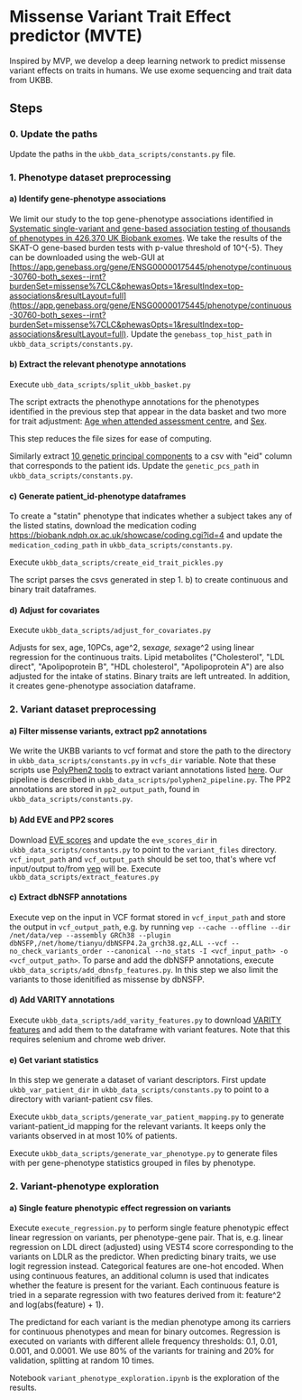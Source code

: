 # Missense Variant Trait Effect predictor (MVTE)
Inspired by MVP, we develop a deep learning network to predict missense variant effects on traits in humans. We use exome sequencing and trait data from UKBB.

## Steps
### 0. Update the paths
Update the paths in the `ukbb_data_scripts/constants.py` file.

### 1. Phenotype dataset preprocessing

#### a) Identify gene-phenotype associations
We limit our study to the top gene-phenotype associations identified in [Systematic single-variant and gene-based association testing of thousands of phenotypes in 426,370 UK Biobank exomes](https://www.medrxiv.org/content/10.1101/2021.06.19.21259117v4.full-text). We take the results of the SKAT-O gene-based burden tests with p-value threshold of 10^{-5}. They can be downloaded using the web-GUI at [https://app.genebass.org/gene/ENSG00000175445/phenotype/continuous-30760-both_sexes--irnt?burdenSet=missense%7CLC&phewasOpts=1&resultIndex=top-associations&resultLayout=full](https://app.genebass.org/gene/ENSG00000175445/phenotype/continuous-30760-both_sexes--irnt?burdenSet=missense%7CLC&phewasOpts=1&resultIndex=top-associations&resultLayout=full). Update the `genebass_top_hist_path` in `ukbb_data_scripts/constants.py`.

#### b) Extract the relevant phenotype annotations
Execute `ubb_data_scripts/split_ukbb_basket.py`

The script extracts the phenothype annotations for the phenotypes identified in the previous step that appear in the data basket and two more for trait adjustment: [Age when attended assessment centre](https://biobank.ndph.ox.ac.uk/showcase/field.cgi?id=21003), and [Sex](https://biobank.ndph.ox.ac.uk/showcase/field.cgi?id=31).

This step reduces the file sizes for ease of computing.

Similarly extract [10 genetic principal components](https://biobank.ndph.ox.ac.uk/showcase/field.cgi?id=22009) to a csv with "eid" column that corresponds to the patient ids. Update the  `genetic_pcs_path` in `ukbb_data_scripts/constants.py`.

#### c) Generate patient_id-phenotype dataframes
To create a "statin" phenotype that indicates whether a subject takes any of the listed statins, download the medication coding https://biobank.ndph.ox.ac.uk/showcase/coding.cgi?id=4 and update the `medication_coding_path` in `ukbb_data_scripts/constants.py`.

Execute `ukbb_data_scripts/create_eid_trait_pickles.py`

The script parses the csvs generated in step 1. b) to create continuous and binary trait dataframes.

#### d) Adjust for covariates
Execute `ukbb_data_scripts/adjust_for_covariates.py`

Adjusts for sex, age, 10PCs, age^2, sex*age, sex*age^2 using linear regression for the continuous traits. Lipid metabolites ("Cholesterol", "LDL direct", "Apolipoprotein B", "HDL cholesterol", "Apolipoprotein A") are also adjusted for the intake of statins. Binary traits are left untreated. In addition, it creates gene-phenotype association dataframe.

### 2. Variant dataset preprocessing

#### a) Filter missense variants, extract pp2 annotations
We write the UKBB variants to vcf format and store the path to the directory in `ukbb_data_scripts/constants.py` in `vcfs_dir` variable. Note that these scripts use [PolyPhen2 tools](http://genetics.bwh.harvard.edu/pph2/dokuwiki/downloads) to extract variant annotations listed [here](http://genetics.bwh.harvard.edu/pph2/dokuwiki/appendix_a). Our pipeline is described in `ukbb_data_scripts/polyphen2_pipeline.py`. The PP2 annotations are stored in `pp2_output_path`,  found in `ukbb_data_scripts/constants.py`.

#### b) Add EVE and PP2 scores
Download [EVE scores](https://evemodel.org/download/bulk) and update the `eve_scores_dir` in `ukbb_data_scripts/constants.py` to point to the `variant_files` directory. `vcf_input_path` and `vcf_output_path` should be set too, that's where vcf input/output to/from [vep](http://uswest.ensembl.org/info/docs/tools/vep/script/vep_plugins.html#dbnsfp) will be. Execute `ukbb_data_scripts/extract_features.py`

<!-- Same for [VARITY](http://varity.varianteffect.org/) and the `varity_scores_path` variable. -->

#### c) Extract dbNSFP annotations
Execute vep on the input in VCF format stored in `vcf_input_path` and store the output in `vcf_output_path`, e.g. by running `vep --cache --offline --dir /net/data/vep --assembly GRCh38 --plugin dbNSFP,/net/home/tianyu/dbNSFP4.2a_grch38.gz,ALL --vcf --no_check_variants_order --canonical --no_stats -I <vcf_input_path> -o <vcf_output_path>`.
To parse and add the dbNSFP annotations, execute `ukbb_data_scripts/add_dbnsfp_features.py`. In this step we also limit the variants to those idenitified as missense by dbNSFP.

#### d) Add VARITY annotations
Execute `ukbb_data_scripts/add_varity_features.py` to download [VARITY features](http://varity.varianteffect.org/) and add them to the dataframe with variant features. Note that this requires selenium and chrome web driver.

#### e) Get variant statistics
In this step we generate a dataset of variant descriptors. First update `ukbb_var_patient_dir` in `ukbb_data_scripts/constants.py` to point to a directory with variant-patient csv files. 

Execute `ukbb_data_scripts/generate_var_patient_mapping.py` to generate variant-patient_id mapping for the relevant variants. It keeps only the variants observed in at most 10% of patients.

Execute `ukbb_data_scripts/generate_var_phenotype.py` to generate files with per gene-phenotype statistics grouped in files by phenotype.

<!-- #### f) Genetic component in phenotype - check how informative one measurement is to other-->

### 2. Variant-phenotype exploration

#### a) Single feature phenotypic effect regression on variants
Execute `execute_regression.py` to perform single feature phenotypic effect linear regression on variants, per phenotype-gene pair. That is, e.g. linear regression on LDL direct (adjusted) using VEST4 score corresponding to the variants on LDLR as the predictor.
When predicting binary traits, we use logit regression instead.
Categorical features are one-hot encoded. When using continuous features, an additional column is used that indicates whether the feature is present for the variant. Each continuous feature is tried in a separate regression with two features derived from it: feature^2 and log(abs(feature) + 1).

The predictand for each variant is the median phenotype among its carriers for continuous phenotypes and mean for binary outcomes. Regression is executed on variants with different allele frequency thresholds: 0.1, 0.01, 0.001, and 0.0001. We use 80% of the variants for training and 20% for validation, splitting at random 10 times.

Notebook `variant_phenotype_exploration.ipynb` is the exploration of the results.